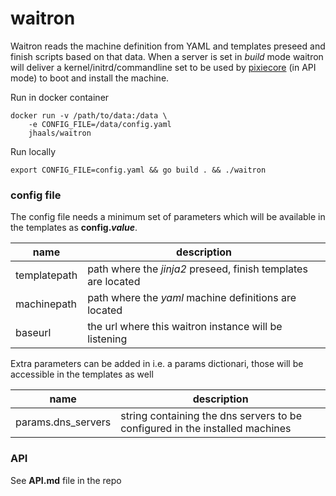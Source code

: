 # waitron
Waitron reads the machine definition from YAML and templates preseed and finish scripts based on that data. When a server is set in _build_ mode waitron will deliver a kernel/initrd/commandline set to be used by [pixiecore](https://github.com/danderson/pixiecore) (in API mode) to boot and install the machine.

Run in docker container

    docker run -v /path/to/data:/data \
        -e CONFIG_FILE=/data/config.yaml
        jhaals/waitron

Run locally

    export CONFIG_FILE=config.yaml && go build . && ./waitron


### config file
The config file needs a minimum set of parameters which will be available in the templates as **config._value_**.


name | description
--- | ---
templatepath | path where the _jinja2_ preseed, finish templates are located
machinepath | path where the _yaml_ machine definitions are located
baseurl | the url where this waitron instance will be listening

Extra parameters can be added in i.e. a params dictionari, those will be accessible in the templates as well



name | description
--- | ---
params.dns_servers | string containing the dns servers to be configured in the installed machines


### API

See **API.md** file in the repo
